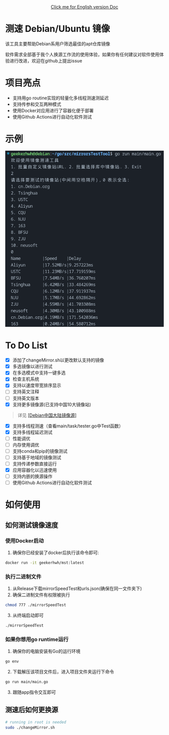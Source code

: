 <div align="center">
  <a href="README.md">Click me for English version Doc</a>
</div>

# 测速 Debian/Ubuntu 镜像
该工具主要帮助Debian系用户筛选最佳的apt仓库镜像

软件需求全部基于我个人换源工作流的使用体验，如果你有任何建议对软件使用体验进行改进，欢迎在github上提出issue

# 项目亮点
- 支持用go routine实现的轻量化多线程测速测延迟
- 支持传参和交互两种模式
- 使用Docker对应用进行了容器化便于部署
- 使用Github Actions进行自动化软件测试

# 示例
![Chinese version](Demo/2024-02-08.png)

# To Do List
- [x] 添加了changeMirror.sh以更改默认支持的镜像
- [x] 多选镜像以进行测试
- [x] 在多选模式中支持一键多选
- [x] 检查主机系统
- [x] 支持以速度带宽排序显示
- [ ] 支持英文注释
- [ ] 支持英文版本
- [x] 支持更多镜像源(已支持中国10大镜像站)
> 详见 [[Debian中国大陆镜像源]](https://www.debian.org/mirror/list.zh-cn.html)
- [x] 支持多线程测速（查看main/task/tester.go中Test函数）
- [x] 支持多线程延迟测试
- [ ] 性能调优
- [ ] 内存使用调优
- [ ] 支持conda和pip的镜像测试
- [ ] 支持基于地域的镜像测试
- [ ] 支持传递参数直接运行
- [x] 应用容器化以迅速使用
- [ ] 支持内嵌的换源操作
- [ ] 使用Github Actions进行自动化软件测试

# 如何使用
## 如何测试镜像速度
### 使用Docker启动
1. 确保你已经安装了docker后执行该命令即可:
```bash
docker run -it geekerhwh/mst:latest
```
### 执行二进制文件
1. 从Release下载mirrorSpeedTest和urls.json(确保在同一文件夹下)
2. 确保二进制文件有权限被执行
```bash
chmod 777 ./mirrorSpeedTest
```
3. 从终端启动即可
```bash
./mirrorSpeedTest
```
### 如果你想用go runtime运行
1. 确保你的电脑安装有Go的运行环境
```bash
go env
```
2. 下载解压该项目文件后，进入项目文件夹运行下命令
```bash
go run main/main.go
```
3. 跟随app指令交互即可

## 测速后如何更换源
```bash
# running in root is needed
sudo ./changeMirror.sh
```